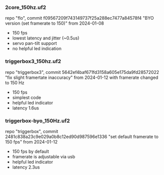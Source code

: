 ### 2core_150hz.uf2

repo "flo", commit f09567209f743149737f25a288ec7477a84578f4 "BYO version (set framerate to 150)" from 2024-01-08

* 150 fps
* lowest latency and jitter (~0.5us)
* servo pan-tilt support
* no helpful led indication

### triggerbox3_150hz.uf2

repo "triggerbox3", commit 5642ef4baf671fd3158a605e175da9fd28572022 "fix slight framertate inaccuracy" from 2024-01-12 with framerate changed to 150 Hz

* 150 fps
* simplest code
* helpful led indicator
* latency 1.6us

### triggerbox-byo_150Hz.uf2

repo "triggerbox", commit 2481c838a23c9e029a0b8c12ed90d987596e1336 "set default framerate to 150 fps" from 2024-01-12

* 150 fps by default
* framerate is adjustable via usb
* helpful led indicator
* latency 2.3us